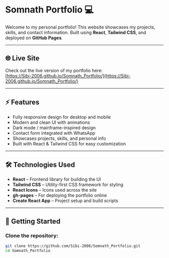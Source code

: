 # Somnath Portfolio 💻

Welcome to my personal portfolio! This website showcases my projects, skills, and contact information. Built using **React**, **Tailwind CSS**, and deployed on **GitHub Pages**.

---

## 🌐 Live Site

Check out the live version of my portfolio here:  
[https://Sibi-2006.github.io/Somnath_Portfolio/](https://Sibi-2006.github.io/Somnath_Portfolio/)

---

## ⚡ Features

- Fully responsive design for desktop and mobile
- Modern and clean UI with animations
- Dark mode / mainframe-inspired design
- Contact form integrated with WhatsApp
- Showcases projects, skills, and personal info
- Built with React & Tailwind CSS for easy customization

---

## 🛠 Technologies Used

- **React** – Frontend library for building the UI
- **Tailwind CSS** – Utility-first CSS framework for styling
- **React Icons** – Icons used across the site
- **gh-pages** – For deploying the portfolio online
- **Create React App** – Project setup and build scripts

---

## 🚀 Getting Started

### Clone the repository:
```bash
git clone https://github.com/Sibi-2006/Somnath_Portfolio.git
cd Somnath_Portfolio
